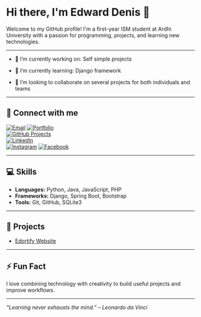# Hi there, I'm Edward Denis 👋

Welcome to my GitHub profile! I'm a first-year ISM student at Ardhi University with a passion for programming, projects, and learning new technologies.  

---
- 🔭 I’m currently working on:
   Self simple projects

- 🌱 I’m currently learning:
   Django framework
  
- 👯 I’m looking to collaborate on several projects for both individuals and teams

---
## 🔗 Connect with me
[![Email](https://img.shields.io/badge/Email-D14836?style=for-the-badge&logo=gmail)](mailto:edorward.21@gmail.com)
[![Portfolio](https://img.shields.io/badge/Portfolio-0078D7?style=for-the-badge&logo=website)](https://github.com/edortie03)  
[![GitHub Projects](https://img.shields.io/badge/Projects-181717?style=for-the-badge&logo=github)](https://github.com/edortie03)  
[![LinkedIn](https://img.shields.io/badge/LinkedIn-0A66C2?style=for-the-badge&logo=linkedin)](https://www.linkedin.com/in/edward-edward-aa2981358/)  
[![Instagram](https://img.shields.io/badge/Instagram-@edortie_03-E4405F?style=for-the-badge&logo=instagram&logoColor=white)](https://instagram.com/edor_tie03) 
[![Facebook](https://img.shields.io/badge/Facebook-edortie03-1877F2?style=for-the-badge&logo=facebook&logoColor=white)](https://facebook.com/profile.php?id=100091057846712)


---

## 💻 Skills

- **Languages:** Python, Java, JavaScript, PHP  
- **Frameworks:** Django, Spring Boot, Bootstrap  
- **Tools:** Git, GitHub, SQLite3  

---

## 📂 Projects
- [Edortify Website](https://github.com/edortie03/Ecommerce)  

---

## ⚡ Fun Fact

I love combining technology with creativity to build useful projects and improve workflows.  

---

*“Learning never exhausts the mind.” – Leonardo da Vinci*

